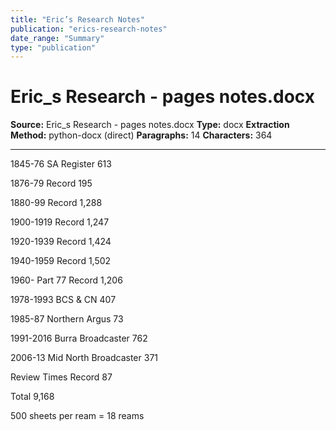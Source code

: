 ```yaml
---
title: "Eric’s Research Notes"
publication: "erics-research-notes"
date_range: "Summary"
type: "publication"
---
```


# Eric_s Research - pages notes.docx

**Source:** Eric_s Research - pages notes.docx
**Type:** docx
**Extraction Method:** python-docx (direct)
**Paragraphs:** 14
**Characters:** 364

---

1845-76 SA Register             613

1876-79 Record                  195

1880-99 Record                 1,288

1900-1919 Record               1,247

1920-1939 Record               1,424

1940-1959 Record               1,502

1960- Part 77 Record           1,206

1978-1993 BCS & CN               407

1985-87 Northern Argus            73

1991-2016  Burra Broadcaster      762

2006-13 Mid North Broadcaster     371

Review Times Record                87

Total                           9,168

500 sheets per ream = 18 reams

